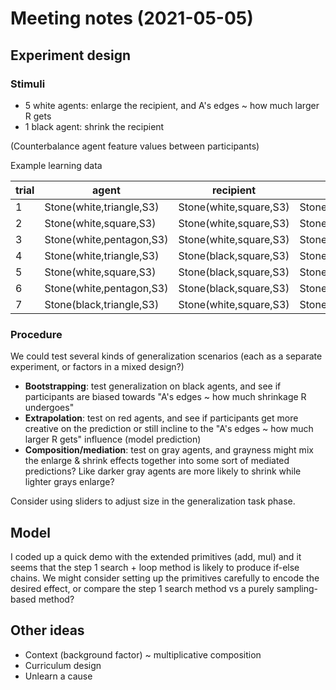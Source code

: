 # Meeting notes (2021-05-05)

## Experiment design

### Stimuli

- 5 white agents: enlarge the recipient, and A's edges ~ how much larger R gets
- 1 black agent: shrink the recipient

(Counterbalance agent feature values between participants)

Example learning data

| trial | agent                    | recipient              | result                 |
|-------|--------------------------|------------------------|------------------------|
| 1     | Stone(white,triangle,S3) | Stone(white,square,S3) | Stone(white,square,S4) |
| 2     | Stone(white,square,S3)   | Stone(white,square,S3) | Stone(white,square,S5) |
| 3     | Stone(white,pentagon,S3) | Stone(white,square,S3) | Stone(white,square,S6) |
| 4     | Stone(white,triangle,S3) | Stone(black,square,S3) | Stone(black,square,S4) |
| 5     | Stone(white,square,S3)   | Stone(black,square,S3) | Stone(black,square,S5) |
| 6     | Stone(white,pentagon,S3) | Stone(black,square,S3) | Stone(black,square,S6) |
| 7     | Stone(black,triangle,S3) | Stone(white,square,S3) | Stone(white,square,S2) |

### Procedure

We could test several kinds of generalization scenarios (each as a separate experiment, or factors in a mixed design?)

- **Bootstrapping**: test generalization on black agents, and see if participants are biased towards "A's edges ~ how much shrinkage R undergoes"
- **Extrapolation**: test on red agents, and see if participants get more creative on the prediction or still incline to the "A's edges ~ how much larger R gets" influence (model prediction)
- **Composition/mediation**: test on gray agents, and grayness might mix the enlarge & shrink effects together into some sort of mediated predictions? Like darker gray agents are more likely to shrink while lighter grays enlarge? 

Consider using sliders to adjust size in the generalization task phase.

## Model

I coded up a quick demo with the extended primitives (add, mul) and it seems that the step 1 search + loop method is likely to produce if-else chains. 
We might consider setting up the primitives carefully to encode the desired effect, or compare the step 1 search method vs a purely sampling-based method?

## Other ideas

- Context (background factor) ~ multiplicative composition
- Curriculum design
- Unlearn a cause
